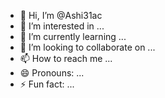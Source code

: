  - 👋 Hi, I’m @Ashi31ac
- 👀 I’m interested in ...
- 🌱 I’m currently learning ...
- 💞️ I’m looking to collaborate on ...
- 📫 How to reach me ...
- 😄 Pronouns: ...
- ⚡ Fun fact: ...

<!---
Ashi31ac/Ashi31ac is a ✨ special ✨ repository because its `README.md` (this file) appears on your GitHub profile.
You can click the Preview link to take a look at your changes.
--->
